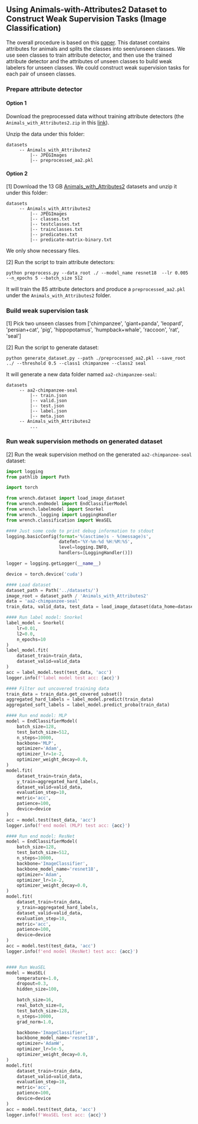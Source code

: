 
## Using Animals-with-Attributes2 Dataset to Construct Weak Supervision Tasks (Image Classification)

The overall procedure is based on this [paper](http://proceedings.mlr.press/v130/mazzetto21a/mazzetto21a.pdf).
This dataset contains attributes for animals and splits the classes into seen/unseen classes.
We use seen classes to train attribute detector, and then use the trained attribute detector and the attributes of unseen classes to build weak labelers for unseen classes.
We could construct weak supervision tasks for each pair of unseen classes.

### Prepare attribute detector

#### Option 1

Download the preprocessed data without training attribute detectors (the `Animals_with_Attributes2.zip` in this [link](https://drive.google.com/drive/folders/1v55IKG2JN9fMtKJWU48B_5_DcPWGnpTq?usp=sharing)).

Unzip the data under this folder: 

```
datasets 
     -- Animals_with_Attributes2
         |-- JPEGImages
         |-- preprocessed_aa2.pkl
```

#### Option 2

[1] Download the 13 GB [Animals_with_Attributes2](https://cvml.ist.ac.at/AwA2/) datasets and unzip it under this folder: 

```
datasets 
     -- Animals_with_Attributes2
         |-- JPEGImages
         |-- classes.txt
         |-- testclasses.txt
         |-- trainclasses.txt
         |-- predicates.txt
         |-- predicate-matrix-binary.txt
```

We only show necessary files.

[2] Run the script to train attribute detectors:
```
python preprocess.py --data_root ./ --model_name resnet18  --lr 0.005 --n_epochs 5 --batch_size 512
```

It will train the 85 attribute detectors and produce a `preprocessed_aa2.pkl` under the `Animals_with_Attributes2` folder.

### Build weak supervision task

[1] Pick two unseen classes from ['chimpanzee', 'giant+panda', 'leopard', 'persian+cat', 'pig', 'hippopotamus', 'humpback+whale', 'raccoon', 'rat', 'seal']

[2] Run the script to generate dataset:
```
python generate_dataset.py --path ./preprocessed_aa2.pkl --save_root ../ --threshold 0.5 --class1 chimpanzee --class2 seal 
```
It will generate a new data folder named `aa2-chimpanzee-seal`:
```
datasets 
     -- aa2-chimpanzee-seal
         |-- train.json
         |-- valid.json
         |-- test.json
         |-- label.json
         |-- meta.json
     -- Animals_with_Attributes2
         ...
```

### Run weak supervision methods on generated dataset

[2] Run the weak supervision method on the generated `aa2-chimpanzee-seal` dataset:

```python
import logging
from pathlib import Path

import torch

from wrench.dataset import load_image_dataset
from wrench.endmodel import EndClassifierModel
from wrench.labelmodel import Snorkel
from wrench._logging import LoggingHandler
from wrench.classification import WeaSEL

#### Just some code to print debug information to stdout
logging.basicConfig(format='%(asctime)s - %(message)s',
                    datefmt='%Y-%m-%d %H:%M:%S',
                    level=logging.INFO,
                    handlers=[LoggingHandler()])

logger = logging.getLogger(__name__)

device = torch.device('cuda')

#### Load dataset
dataset_path = Path('../datasets/')
image_root = dataset_path / 'Animals_with_Attributes2'
data = 'aa2-chimpanzee-seal'
train_data, valid_data, test_data = load_image_dataset(data_home=dataset_path, dataset=data, image_root_path=image_root, preload_image=True, extract_feature=True)

#### Run label model: Snorkel
label_model = Snorkel(
    lr=0.01,
    l2=0.0,
    n_epochs=10
)
label_model.fit(
    dataset_train=train_data,
    dataset_valid=valid_data
)
acc = label_model.test(test_data, 'acc')
logger.info(f'label model test acc: {acc}')

#### Filter out uncovered training data
train_data = train_data.get_covered_subset()
aggregated_hard_labels = label_model.predict(train_data)
aggregated_soft_labels = label_model.predict_proba(train_data)

#### Run end model: MLP
model = EndClassifierModel(
    batch_size=128,
    test_batch_size=512,
    n_steps=10000,
    backbone='MLP',
    optimizer='Adam',
    optimizer_lr=1e-2,
    optimizer_weight_decay=0.0,
)
model.fit(
    dataset_train=train_data,
    y_train=aggregated_hard_labels,
    dataset_valid=valid_data,
    evaluation_step=10,
    metric='acc',
    patience=100,
    device=device
)
acc = model.test(test_data, 'acc')
logger.info(f'end model (MLP) test acc: {acc}')

#### Run end model: ResNet
model = EndClassifierModel(
    batch_size=128,
    test_batch_size=512,
    n_steps=10000,
    backbone='ImageClassifier',
    backbone_model_name='resnet18',
    optimizer='Adam',
    optimizer_lr=1e-2,
    optimizer_weight_decay=0.0,
)
model.fit(
    dataset_train=train_data,
    y_train=aggregated_hard_labels,
    dataset_valid=valid_data,
    evaluation_step=10,
    metric='acc',
    patience=100,
    device=device
)
acc = model.test(test_data, 'acc')
logger.info(f'end model (ResNet) test acc: {acc}')


#### Run WeaSEL
model = WeaSEL(
    temperature=1.0,
    dropout=0.3,
    hidden_size=100,

    batch_size=16,
    real_batch_size=8,
    test_batch_size=128,
    n_steps=10000,
    grad_norm=1.0,

    backbone='ImageClassifier',
    backbone_model_name='resnet18',
    optimizer='AdamW',
    optimizer_lr=5e-5,
    optimizer_weight_decay=0.0,
)
model.fit(
    dataset_train=train_data,
    dataset_valid=valid_data,
    evaluation_step=10,
    metric='acc',
    patience=100,
    device=device
)
acc = model.test(test_data, 'acc')
logger.info(f'WeaSEL test acc: {acc}')

```
